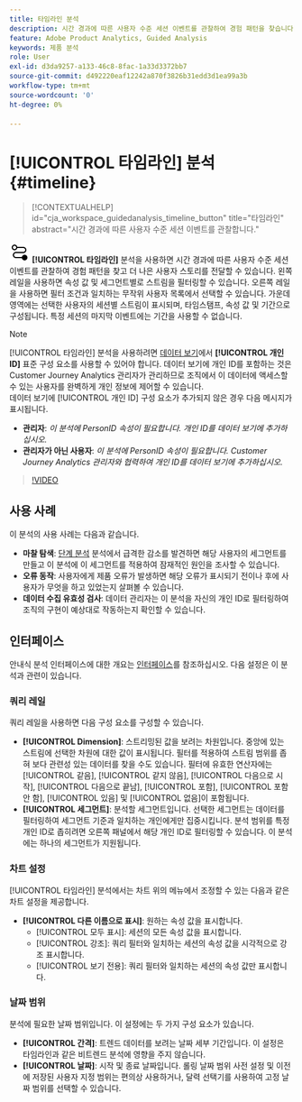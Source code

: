 ```yaml
---
title: 타임라인 분석
description: 시간 경과에 따른 사용자 수준 세션 이벤트를 관찰하여 경험 패턴을 찾습니다.
feature: Adobe Product Analytics, Guided Analysis
keywords: 제품 분석
role: User
exl-id: d3da9257-a133-46c8-8fac-1a33d3372bb7
source-git-commit: d492220eaf12242a870f3826b31edd3d1ea99a3b
workflow-type: tm+mt
source-wordcount: '0'
ht-degree: 0%

---
```


# [!UICONTROL 타임라인] 분석 {#timeline}

<!-- markdownlint-disable MD034 -->

>[!CONTEXTUALHELP]
>id="cja_workspace_guidedanalysis_timeline_button"
>title="타임라인"
>abstract="시간 경과에 따른 사용자 수준 세션 이벤트를 관찰합니다."

<!-- markdownlint-enable MD034 -->

![타임라인](/help/assets/icons/Timeline.svg) **[!UICONTROL 타임라인]** 분석을 사용하면 시간 경과에 따른 사용자 수준 세션 이벤트를 관찰하여 경험 패턴을 찾고 더 나은 사용자 스토리를 전달할 수 있습니다. 왼쪽 레일을 사용하면 속성 값 및 세그먼트별로 스트림을 필터링할 수 있습니다. 오른쪽 레일을 사용하면 필터 조건과 일치하는 무작위 사용자 목록에서 선택할 수 있습니다. 가운데 영역에는 선택한 사용자의 세션별 스트림이 표시되며, 타임스탬프, 속성 값 및 기간으로 구성됩니다. 특정 세션의 마지막 이벤트에는 기간을 사용할 수 없습니다.


>[!NOTE]
>
>[!UICONTROL 타임라인] 분석을 사용하려면 [데이터 보기](/help/data-views/component-reference.md#optional)에서 **[!UICONTROL 개인 ID]** 표준 구성 요소를 사용할 수 있어야 합니다. 데이터 보기에 개인 ID를 포함하는 것은 Customer Journey Analytics 관리자가 관리하므로 조직에서 이 데이터에 액세스할 수 있는 사용자를 완벽하게 개인 정보에 제어할 수 있습니다.
><br/>데이터 보기에 [!UICONTROL 개인 ID] 구성 요소가 추가되지 않은 경우 다음 메시지가 표시됩니다.
>
>* **관리자**: *이 분석에 PersonID 속성이 필요합니다. 개인 ID를 데이터 보기에 추가하십시오.*
>* **관리자가 아닌 사용자**: *이 분석에 PersonID 속성이 필요합니다. Customer Journey Analytics 관리자와 협력하여 개인 ID를 데이터 보기에 추가하십시오.*

>[!VIDEO](https://video.tv.adobe.com/v/3427810/?learn=on)



## 사용 사례

이 분석의 사용 사례는 다음과 같습니다.

* **마찰 탐색**: [단계 분석](funnel.md) 분석에서 급격한 감소를 발견하면 해당 사용자의 세그먼트를 만들고 이 분석에 이 세그먼트를 적용하여 잠재적인 원인을 조사할 수 있습니다.
* **오류 동작**: 사용자에게 제품 오류가 발생하면 해당 오류가 표시되기 전이나 후에 사용자가 무엇을 하고 있었는지 살펴볼 수 있습니다.
* **데이터 수집 유효성 검사**: 데이터 관리자는 이 분석을 자신의 개인 ID로 필터링하여 조직의 구현이 예상대로 작동하는지 확인할 수 있습니다.

## 인터페이스

안내식 분석 인터페이스에 대한 개요는 [인터페이스](../overview.md#interface)를 참조하십시오. 다음 설정은 이 분석과 관련이 있습니다.

### 쿼리 레일

쿼리 레일을 사용하면 다음 구성 요소를 구성할 수 있습니다.

* **[!UICONTROL Dimension]**: 스트리밍된 값을 보려는 차원입니다. 중앙에 있는 스트림에 선택한 차원에 대한 값이 표시됩니다. 필터를 적용하여 스트림 범위를 좁혀 보다 관련성 있는 데이터를 찾을 수도 있습니다. 필터에 유효한 연산자에는 [!UICONTROL 같음], [!UICONTROL 같지 않음], [!UICONTROL 다음으로 시작], [!UICONTROL 다음으로 끝남], [!UICONTROL 포함], [!UICONTROL 포함 안 함], [!UICONTROL 있음] 및 [!UICONTROL 없음]이 포함됩니다.
* **[!UICONTROL 세그먼트]**: 분석할 세그먼트입니다. 선택한 세그먼트는 데이터를 필터링하여 세그먼트 기준과 일치하는 개인에게만 집중시킵니다. 분석 범위를 특정 개인 ID로 좁히려면 오른쪽 패널에서 해당 개인 ID로 필터링할 수 있습니다. 이 분석에는 하나의 세그먼트가 지원됩니다.

### 차트 설정

[!UICONTROL 타임라인] 분석에서는 차트 위의 메뉴에서 조정할 수 있는 다음과 같은 차트 설정을 제공합니다.

* **[!UICONTROL 다른 이름으로 표시]**: 원하는 속성 값을 표시합니다.
   * [!UICONTROL 모두 표시]: 세션의 모든 속성 값을 표시합니다.
   * [!UICONTROL 강조]: 쿼리 필터와 일치하는 세션의 속성 값을 시각적으로 강조 표시합니다.
   * [!UICONTROL 보기 전용]: 쿼리 필터와 일치하는 세션의 속성 값만 표시합니다.

### 날짜 범위

분석에 필요한 날짜 범위입니다. 이 설정에는 두 가지 구성 요소가 있습니다.

* **[!UICONTROL 간격]**: 트렌드 데이터를 보려는 날짜 세부 기간입니다. 이 설정은 타임라인과 같은 비트렌드 분석에 영향을 주지 않습니다.
* **[!UICONTROL 날짜]**: 시작 및 종료 날짜입니다. 롤링 날짜 범위 사전 설정 및 이전에 저장된 사용자 지정 범위는 편의상 사용하거나, 달력 선택기를 사용하여 고정 날짜 범위를 선택할 수 있습니다.


<!--

## Example

See below for an example of the analysis.

![Timeline](../assets/timeline-new.png)

-->
